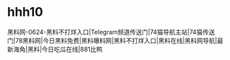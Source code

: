 # hhh10
黑料网-0624-黑料不打烊入口|Telegram频道传送门|74猫导航主站|74猫传送门|78黑料网|今日黑料免费|黑料曝料网|黑料不打烊入口|黑料在线|黑料网导航|最新海角|黑料|今日吃瓜在线|881比鸭
